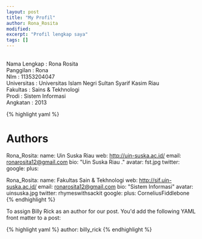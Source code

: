 ```yaml
---
layout: post
title: "My Profil"
author: Rona_Rosita
modified:
excerpt: "Profil lengkap saya"
tags: []
---
```


<br>Nama Lengkap : Rona Rosita <br>Panggilan    : Rona<br>NIm          : 11353204047<br>Universitas  : Universitas Islam Negri Sultan Syarif Kasim Riau<br> Fakultas : Sains & Tekhnologi <br>Prodi        : Sistem Informasi<br>Angkatan     : 2013

{% highlight yaml %}
# Authors

Rona_Rosita:
  name: Uin Suska Riau
  web: http://uin-suska.ac.id/
  email: ronarosita12@gmail.com
  bio: "Uin Suska Riau ."
  avatar: fst.jpg
  twitter: 
  google:
    plus: 

Rona_Rosita:
  name: Fakultas Sain & Tekhnologi
  web: http://sif.uin-suska.ac.id/
  email: ronarosita12@gmail.com
  bio: "Sistem Informasi"
  avatar: uinsuska.jpg
  twitter: rhymeswithsackit
  google:
    plus: CorneliusFiddlebone
{% endhighlight %}

To assign Billy Rick as an author for our post. You'd add the following YAML front matter to a post:

{% highlight yaml %}
author: billy_rick
{% endhighlight %}
